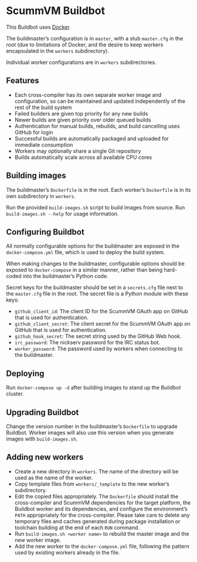 # ScummVM Buildbot

This Buildbot uses [Docker](https://www.docker.com/).

The buildmaster’s configuration is in `master`, with a stub `master.cfg` in the
root (due to limitations of Docker, and the desire to keep workers encapsulated
in the `workers` subdirectory).

Individual worker configurations are in `workers` subdirectories.

## Features

* Each cross-compiler has its own separate worker image and configuration, so
  can be maintained and updated independently of the rest of the build system
* Failed builders are given top priority for any new builds
* Newer builds are given priority over older queued builds
* Authentication for manual builds, rebuilds, and build cancelling uses GitHub
  for login
* Successful builds are automatically packaged and uploaded for immediate
  consumption
* Workers may optionally share a single Git repository
* Builds automatically scale across all available CPU cores

## Building images

The buildmaster’s `Dockerfile` is in the root. Each worker’s `Dockerfile` is in
its own subdirectory in `workers`.

Run the provided `build-images.sh` script to build images from source. Run
`build-images.sh --help` for usage information.

## Configuring Buildbot

All normally configurable options for the buildmaster are exposed in the
`docker-compose.yml` file, which is used to deploy the build system.

When making changes to the buildmaster, configurable options should be exposed
to `docker-compose` in a similar manner, rather than being hard-coded into the
buildmaster’s Python code.

Secret keys for the buildmaster should be set in a `secrets.cfg` file next to
the `master.cfg` file in the root. The secret file is a Python module with these
keys:

* `github_client_id`: The client ID for the ScummVM OAuth app on GitHub that is
  used for authentication.
* `github_client_secret`: The client secret for the ScummVM OAuth app on GitHub
  that is used for authentication.
* `github_hook_secret`: The secret string used by the GitHub Web hook.
* `irc_password`: The nickserv password for the IRC status bot.
* `worker_password`: The password used by workers when connecting to the
  buildmaster.

## Deploying

Run `docker-compose up -d` after building images to stand up the Buildbot
cluster.

## Upgrading Buildbot

Change the version number in the buildmaster’s `Dockerfile` to upgrade Buildbot.
Worker images will also use this version when you generate images with
`build-images.sh`.

## Adding new workers

* Create a new directory in `workers`. The name of the directory will be used as
  the name of the worker.
* Copy template files from `workers/_template` to the new worker’s subdirectory.
* Edit the copied files appropriately. The `Dockerfile` should install the
  cross-compiler and ScummVM dependencies for the target platform, the Buildbot
  worker and its dependencies, and configure the environment’s `PATH`
  appropriately for the cross-compiler. Please take care to delete any temporary
  files and caches generated during package installation or toolchain building
  at the end of each `RUN` command.
* Run `build-images.sh <worker name>` to rebuild the master image and the new
  worker image.
* Add the new worker to the `docker-compose.yml` file, following the pattern
  used by existing workers already in the file.

